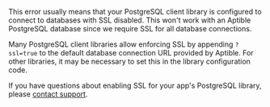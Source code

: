 This error usually means that your PostgreSQL client library is configured to connect to databases with SSL disabled. This won't work with an Aptible PostgreSQL database since we require SSL for all database connections.

Many PostgreSQL client libraries allow enforcing SSL by appending `?ssl=true` to the default database connection URL provided by Aptible. For other libraries, it may be necessary to set this in the library configuration code.

If you have questions about enabling SSL for your app's PostgreSQL library, please [contact support](https://support.aptible.com/contact).

